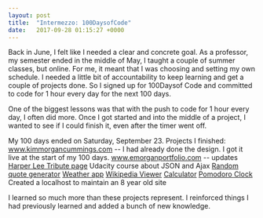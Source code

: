 ```yaml
---
layout: post
title:  "Intermezzo: 100DaysofCode"
date:   2017-09-28 01:15:27 +0000
---
```


Back in June, I felt like I needed a clear and concrete goal. As a professor, my semester ended in the middle of May, I taught a couple of summer classes, but online. For me, it meant that I was choosing and setting my own schedule. I needed a little bit of accountability to keep learning and get a couple of projects done. So I signed up for 100Daysof Code and committed to code for 1 hour every day for the next 100 days. 

One of the biggest lessons was that with the push to code for 1 hour every day, I often did more. Once I got started and into the middle of a project, I wanted to see if I could finish it, even after the timer went off. 

My 100 days ended on Saturday, September 23. 
Projects I finished:
www.kimmorgancummings.com -- I had already done the design. I got it live at the start of my 100 days. 
www.emorganportfolio.com -- updates
[Harper Lee Tribute page](https://codepen.io/emorgan05/pen/OgNzbz)
Udacity course about JSON and Ajax
[Random quote generator](https://codepen.io/emorgan05/pen/EXdGeP)
[Weather app](https://codepen.io/emorgan05/pen/NgEYNx?editors=0010)
[Wikipedia Viewer](https://codepen.io/emorgan05/pen/awgOdK?editors=0100)
[Calculator](https://codepen.io/emorgan05/pen/NvaMEx?editors=0010)
[Pomodoro Clock](https://codepen.io/emorgan05/pen/braeOK?editors=0010)
Created a localhost to maintain an 8 year old site

I learned so much more than these projects represent. I reinforced things I had previously learned and added a bunch of new knowledge. 

